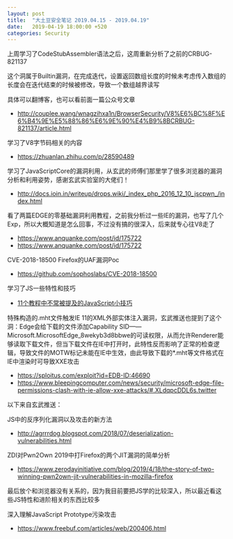 ```yaml
---
layout: post
title:  "大土豆安全笔记 2019.04.15 - 2019.04.19"
date:   2019-04-19 18:00:00 +520
categories: Security
---
```


上周学习了CodeStubAssembler语法之后，这周重新分析了之前的CRBUG-821137

这个洞属于Builtin漏洞，在完成迭代，设置返回数组长度的时候未考虑传入数组的长度会在迭代结束的时候被修改，导致一个数组越界读写

具体可以翻博客，也可以看前面一篇公众号文章
- http://couplee.wang/wnagzihxa1n/BrowserSecurity/V8%E6%BC%8F%E6%B4%9E%E5%88%86%E6%9E%90%E4%B9%8BCRBUG-821137/article.html

学习了V8字节码相关的内容
- https://zhuanlan.zhihu.com/p/28590489

学习了JavaScriptCore的漏洞利用，从玄武的师傅们那里学了很多浏览器的漏洞分析和利用姿势，感谢玄武实验室的大佬们！
- http://docs.ioin.in/writeup/drops.wiki/_index_php_2016_12_10_jscpwn_/index.html

看了两篇EDGE的零基础漏洞利用教程，之前我分析过一些IE的漏洞，也写了几个Exp，所以大概知道是怎么回事，不过没有搞的很深入，后来就专心往V8走了
- https://www.anquanke.com/post/id/175722
- https://www.anquanke.com/post/id/175722

CVE-2018-18500 Firefox的UAF漏洞Poc
- https://github.com/sophoslabs/CVE-2018-18500

学习了JS一些特性和技巧
- [11个教程中不常被提及的JavaScript小技巧](https://segmentfault.com/a/1190000018897633)

特殊构造的.mht文件触发IE 11的XML外部实体注入漏洞，玄武推送也提到了这个洞：Edge会给下载的文件添加Capability SID——Microsoft.MicrosoftEdge_8wekyb3d8bbwe的可读权限，从而允许Renderer能够读取下载文件，但当下载文件在IE中打开时，此特性反而影响了正常的检查逻辑，导致文件的MOTW标记未能在IE中生效，由此导致下载的*.mht等文件格式在IE中渲染时可导致XXE攻击
- https://sploitus.com/exploit?id=EDB-ID:46690
- https://www.bleepingcomputer.com/news/security/microsoft-edge-file-permissions-clash-with-ie-allow-xxe-attacks/#.XLdqpcDDL6s.twitter

以下来自玄武推送：

JS中的反序列化漏洞以及攻击的新方法
- http://agrrrdog.blogspot.com/2018/07/deserialization-vulnerabilities.html

ZDI对Pwn2Own 2019中打Firefox的两个JIT漏洞的简单分析
- https://www.zerodayinitiative.com/blog/2019/4/18/the-story-of-two-winning-pwn2own-jit-vulnerabilities-in-mozilla-firefox

最后放个和浏览器没有关系的，因为我目前要把JS学的比较深入，所以最近看这些JS特性和进阶相关的东西比较多

深入理解JavaScript Prototype污染攻击
- https://www.freebuf.com/articles/web/200406.html